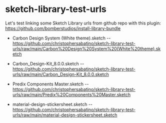 # sketch-library-test-urls

Let's test linking some Sketch Library urls from github repo with this plugin:
https://github.com/bomberstudios/install-library-bundle

- Carbon Design System (White theme).sketch
-- https://github.com/christophersabatino/sketch-library-test-urls/raw/main/Carbon%20Design%20System%20(White%20theme).sketch

- Carbon_Design-Kit_8.0.0.sketch
-- https://github.com/christophersabatino/sketch-library-test-urls/raw/main/Carbon_Design-Kit_8.0.0.sketch

- Predix Components Master.sketch
-- https://github.com/christophersabatino/sketch-library-test-urls/raw/main/Predix%20Components%20Master.sketch

- material-design-stickersheet.sketch
-- https://github.com/christophersabatino/sketch-library-test-urls/raw/main/material-design-stickersheet.sketch
